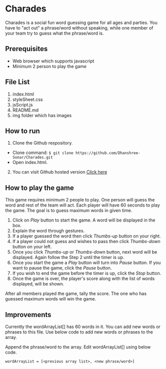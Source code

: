 # Charades
Charades is a social fun word guessing game for all ages and parties. You have to "act out" a phrase/word without speaking, while one member of your team try to guess what the phrase/word is.

## Prerequisites

- Web browser which supports javascript
- Minimum 2 person to play the game
  
## File List
1. index.html
2. styleSheet.css
3. jsScript.js
4. README.md
5. img folder which has images
  
## How to run

1. Clone the Github respository.
  - Clone command: `$ git clone https://github.com/Dhanshree-Sonar/Charades.git`
  - Open index.html.
2. You can visit Github hosted version [Click here](https://dhanshree-sonar.github.io/Charades/)

## How to play the game

This game requires minimum 2 people to play. One person will guess the word and rest of the team will act.
Each player will have 60 seconds to play the game. The goal is to guess maximum words in given time.

1. Click on *Play* button to start the game. A word will be displayed in the box.
2. Explain the word through gestures.
3. If a player guessed the word then click *Thumbs-up* button on your right.
4. If a player could not guess and wishes to pass then click *Thumbs-down* button on your left.
5. Once you click *Thumbs-up* or *Thumbs-down* button, next word will be displayed. Again follow the Step 2 until the timer is up.
6. Once you start the game a *Play* button will turn into *Pause* button. If you want to pause the game, click the *Pause* button.
7. If you wish to end the game before the timer is up, click the *Stop* button.
8. Once the game is over, the player's score along with the list of words displayed, will be shown.

After all members played the game, tally the score. The one who has guessed maximum words will win the game.


## Improvements
 Currently the wordArrayList[] has 60 words in it. You can add new words or phrases to this file.
 Use below code to add new words or phrases to the array.
 
Append the phrase/word to the array. Edit wordArrayList[] using below code. 
  
  `wordArrayList = [<previous array list>, <new phrase/word>]`

